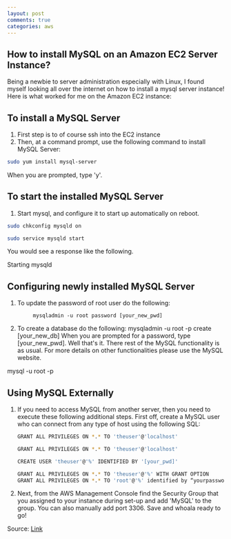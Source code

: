 ```yaml
---
layout: post
comments: true
categories: aws
---
```



## How to install MySQL on an Amazon EC2 Server Instance?
Being a newbie to server administration especially with Linux, I found myself looking all over the internet on how to install a mysql server instance! Here is what worked for me on the Amazon EC2 instance:

## To install a MySQL Server

1. First step is to of course ssh into the EC2 instance
2. Then, at a command prompt, use the following command to install MySQL Server:

```sh
sudo yum install mysql-server
```
 When you are prompted, type 'y'.


## To start the installed MySQL Server
1. Start mysql, and configure it to start up automatically on reboot.

```sh
sudo chkconfig mysqld on

sudo service mysqld start
```
You would see a response like the following.

Starting mysqld


## Configuring newly installed MySQL Server
1. To update the password of root user do the following:

            mysqladmin -u root password [your_new_pwd]

2. To create a database do the following:
            mysqladmin -u root -p create [your_new_db]
When you are prompted for a password, type [your_new_pwd]. Well that's it. There rest of the MySQL functionality is as usual. For more details on other functionalities please use the MySQL website.


mysql -u root -p


## Using MySQL Externally
 1. If you need to access MySQL from another server, then you need to execute these following additional steps.
First off, create a MySQL user who can connect from any type of host using the following SQL:
    ```sh
    GRANT ALL PRIVILEGES ON *.* TO 'theuser'@'localhost'

    GRANT ALL PRIVILEGES ON *.* TO 'theuser'@'localhost'

    CREATE USER 'theuser'@'%' IDENTIFIED BY '[your_pwd]'

    GRANT ALL PRIVILEGES ON *.* TO 'theuser'@'%' WITH GRANT OPTION
    GRANT ALL PRIVILEGES ON *.* TO 'root'@'%' identified by “yourpasswordhere”;
    ```



 2. Next, from the AWS Management Console find the Security Group that you assigned to your instance during set-up and add 'MySQL' to the group. You can also manually add port 3306. Save and whoala ready to go!


Source: [Link](http://text-analytics101.rxnlp.com/2013/11/how-to-install-mysql-on-amazon-ec2.html)